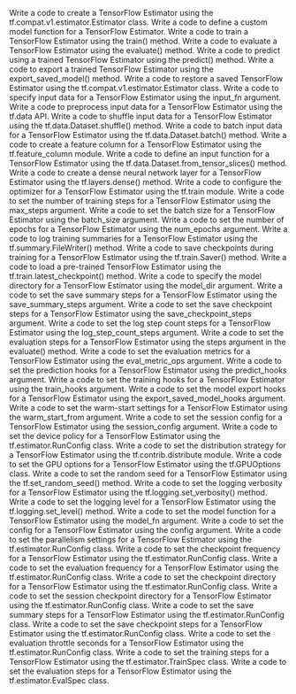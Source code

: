 Write a code to create a TensorFlow Estimator using the tf.compat.v1.estimator.Estimator class.
Write a code to define a custom model function for a TensorFlow Estimator.
Write a code to train a TensorFlow Estimator using the train() method.
Write a code to evaluate a TensorFlow Estimator using the evaluate() method.
Write a code to predict using a trained TensorFlow Estimator using the predict() method.
Write a code to export a trained TensorFlow Estimator using the export_saved_model() method.
Write a code to restore a saved TensorFlow Estimator using the tf.compat.v1.estimator.Estimator class.
Write a code to specify input data for a TensorFlow Estimator using the input_fn argument.
Write a code to preprocess input data for a TensorFlow Estimator using the tf.data API.
Write a code to shuffle input data for a TensorFlow Estimator using the tf.data.Dataset.shuffle() method.
Write a code to batch input data for a TensorFlow Estimator using the tf.data.Dataset.batch() method.
Write a code to create a feature column for a TensorFlow Estimator using the tf.feature_column module.
Write a code to define an input function for a TensorFlow Estimator using the tf.data.Dataset.from_tensor_slices() method.
Write a code to create a dense neural network layer for a TensorFlow Estimator using the tf.layers.dense() method.
Write a code to configure the optimizer for a TensorFlow Estimator using the tf.train module.
Write a code to set the number of training steps for a TensorFlow Estimator using the max_steps argument.
Write a code to set the batch size for a TensorFlow Estimator using the batch_size argument.
Write a code to set the number of epochs for a TensorFlow Estimator using the num_epochs argument.
Write a code to log training summaries for a TensorFlow Estimator using the tf.summary.FileWriter() method.
Write a code to save checkpoints during training for a TensorFlow Estimator using the tf.train.Saver() method.
Write a code to load a pre-trained TensorFlow Estimator using the tf.train.latest_checkpoint() method.
Write a code to specify the model directory for a TensorFlow Estimator using the model_dir argument.
Write a code to set the save summary steps for a TensorFlow Estimator using the save_summary_steps argument.
Write a code to set the save checkpoint steps for a TensorFlow Estimator using the save_checkpoint_steps argument.
Write a code to set the log step count steps for a TensorFlow Estimator using the log_step_count_steps argument.
Write a code to set the evaluation steps for a TensorFlow Estimator using the steps argument in the evaluate() method.
Write a code to set the evaluation metrics for a TensorFlow Estimator using the eval_metric_ops argument.
Write a code to set the prediction hooks for a TensorFlow Estimator using the predict_hooks argument.
Write a code to set the training hooks for a TensorFlow Estimator using the train_hooks argument.
Write a code to set the model export hooks for a TensorFlow Estimator using the export_saved_model_hooks argument.
Write a code to set the warm-start settings for a TensorFlow Estimator using the warm_start_from argument.
Write a code to set the session config for a TensorFlow Estimator using the session_config argument.
Write a code to set the device policy for a TensorFlow Estimator using the tf.estimator.RunConfig class.
Write a code to set the distribution strategy for a TensorFlow Estimator using the tf.contrib.distribute module.
Write a code to set the GPU options for a TensorFlow Estimator using the tf.GPUOptions class.
Write a code to set the random seed for a TensorFlow Estimator using the tf.set_random_seed() method.
Write a code to set the logging verbosity for a TensorFlow Estimator using the tf.logging.set_verbosity() method.
Write a code to set the logging level for a TensorFlow Estimator using the tf.logging.set_level() method.
Write a code to set the model function for a TensorFlow Estimator using the model_fn argument.
Write a code to set the config for a TensorFlow Estimator using the config argument.
Write a code to set the parallelism settings for a TensorFlow Estimator using the tf.estimator.RunConfig class.
Write a code to set the checkpoint frequency for a TensorFlow Estimator using the tf.estimator.RunConfig class.
Write a code to set the evaluation frequency for a TensorFlow Estimator using the tf.estimator.RunConfig class.
Write a code to set the checkpoint directory for a TensorFlow Estimator using the tf.estimator.RunConfig class.
Write a code to set the session checkpoint directory for a TensorFlow Estimator using the tf.estimator.RunConfig class.
Write a code to set the save summary steps for a TensorFlow Estimator using the tf.estimator.RunConfig class.
Write a code to set the save checkpoint steps for a TensorFlow Estimator using the tf.estimator.RunConfig class.
Write a code to set the evaluation throttle seconds for a TensorFlow Estimator using the tf.estimator.RunConfig class.
Write a code to set the training steps for a TensorFlow Estimator using the tf.estimator.TrainSpec class.
Write a code to set the evaluation steps for a TensorFlow Estimator using the tf.estimator.EvalSpec class.